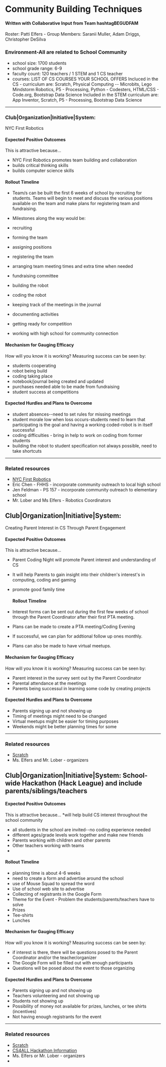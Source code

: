 # Community Building Techniques
#### Written with Collaborative Input from Team hashtagBEGUDFAM
Roster: Patti Elfers - Group Members: Saranii Muller, Adam Driggs, Christopher DeSilva

### Environment-All are related to School Community

* school size: 1700 students
* school grade range: 6-9
* faculty count: 120 teachers / 1 STEM and 1 CS teacher
* courses: LIST OF CS COURSES YOUR SCHOOL OFFERS
Incluced in the CS - curriculum are:  Scratch, Physical Computing -- Microbits, Lego Mindstorm Robotics, P5 - Processing, Python - Codesters, HTML/CSS - Code.org, Bootstrap Data Science
Included in the STEM curriculum are:  App Inventor, Scratch, P5 - Processing, Bootstrap Data Science
* * *

### Club|Organization|Initiative|System: 
NYC First Robotics

#### Expected Positive Outcomes
This is attractive because...
* NYC First Robotics promotes team building and collaboration
* builds critical thinking skills
* builds computer science skills
  
#### Rollout Timeline
* Team/s can be built the first 6 weeks of school by recruiting for students.  Teams will begin to meet and discuss the various positions available on the team and make plans for registering team and fundraising.
* Milestones along the way would be:
* recruiting
* forming the team
* assigning positions
* registering the team
* arranging team meeting times and extra time when needed
* fundraising committee
* building the robot  
  
* coding the robot
* keeping track of the meetings in the journal
* documenting activities
* getting ready for competition
* working with high school for community connection

#### Mechanism for Gauging Efficacy
How will you know it is working?
Measuring success can be seen by:
* students cooperating
* robot being build
* coding taking place
* notebook/journal being created and updated
* purchases needed able to be made from fundraising
* student success at competitions

#### Expected Hurdles and Plans to Overcome
* student absences--need to set rules for missing meetings
* student morale low when loss occurs-students need to learn that participating is the goal and having a working coded-robot is in itself successful
* coding difficulties - bring in help to work on coding from former students
* building the robot to student specification not always possible, need to take shortcuts

* * *
### Related resources

* [NYC First Robotics](https://www.nycfirst.org/)
* Eric Chen - FHHS - incorporate community outreach to local high school
* Jen Feldman - PS 157 - incorporate community outreach to elementary school
* Mr. Lober and Ms Elfers - Robotics Coordinators

## Club|Organization|Initiative|System: 
Creating Parent Interest in CS Through Parent Engagement

#### Expected Positive Outcomes
This is attractive because...
* Parent Coding Night will promote Parent interest and understanding of CS
* It will help Parents to gain insight into their children's interest's in computing, coding and gaming
* promote good family time
  
  #### Rollout Timeline
* Interest forms can be sent out during the first few weeks of school through the Parent Coordinator after their first PTA meeting.
* Plans can be made to create a PTA meeting/Coding Evening
* If successful, we can plan for addtional follow up ones monthly.
* Plans can also be made to have virtual meetups.

#### Mechanism for Gauging Efficacy
How will you know it is working?
Measuring success can be seen by:
* Parent interest in the survey sent out by the Parent Coordinator
* Parental attendance at the meetings
* Parents being successul in learning some code by creating projects

#### Expected Hurdles and Plans to Overcome
* Parents signing up and not showing up
* Timing of meetings might need to be changed
* Virtual meetups might be easier for timing purposes
* Weekends might be better planning times for some

* * *

### Related resources
* [Scratch](http://scratch.mit.edu)
* Ms. Elfers and Mr. Lober - organizers

## Club|Organization|Initiative|System: School-wide Hackathon (Hack League) and include parents/siblings/teachers


#### Expected Positive Outcomes
This is attractive because...
*will help build CS interest throughout the school community
* all students in the school are invited--no coding experience needed
* different ages/grade levels work together and make new friends
* Parents working with children and other parents
* Other teachers working with teams
* 
  
  #### Rollout Timeline
* planning time is about 4-6 weeks
* need to create a form and advertise around the school
* use of Mouse Squad to spread the word
* Use of school web site to advertise
* Collecting of registrants in the Google Form
* Theme for the Event - Problem the students/parents/teachers have to solve
* Prizes
* Tee-shirts
* Lunches
#### Mechanism for Gauging Efficacy
How will you know it is working?
Measuring success can be seen by:
* if interest is there, there will be questions posed to the Parent Coordinator and/or the teacher/organizer
* The Google Form will be filled out with enough participants
* Questions will be posed about the event to those organizing

#### Expected Hurdles and Plans to Overcome
* Parents signing up and not showing up
* Teachers volunteering and not showing up
* Students not showing up
* Possibility of money not available for prizes, lunches, or tee shirts (incentives)
* Not having enough registrants for the event
* * *

### Related resources
* [Scratch](http://scratch.mit.edu)
* [CS4ALL Hackathon Information](https://sites.google.com/schools.nyc.gov/cs4allnyc/events/hack-league?authuser=0)
* Ms. Elfers or Mr. Lober - organizers
*